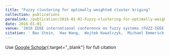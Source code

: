 ```yaml
---
title: "Fuzzy clustering for optimally weighted cluster kriging"
collection: publications
permalink: /publication/2016-01-01-Fuzzy-clustering-for-optimally-weighted-cluster-kriging
date: 2016-01-01
venue: '2016 IEEE international conference on fuzzy systems (FUZZ-IEEE)'
citation: ' Bas Stein,  Hao Wang,  Wojtek Kowalczyk,  Michael Emmerich,  Thomas B{\&quot;a}ck, &quot;Fuzzy clustering for optimally weighted cluster kriging.&quot; 2016 IEEE international conference on fuzzy systems (FUZZ-IEEE), 2016.'
---
```

Use [Google Scholar](https://scholar.google.com/scholar?q=Fuzzy+clustering+for+optimally+weighted+cluster+kriging){:target="_blank"} for full citation